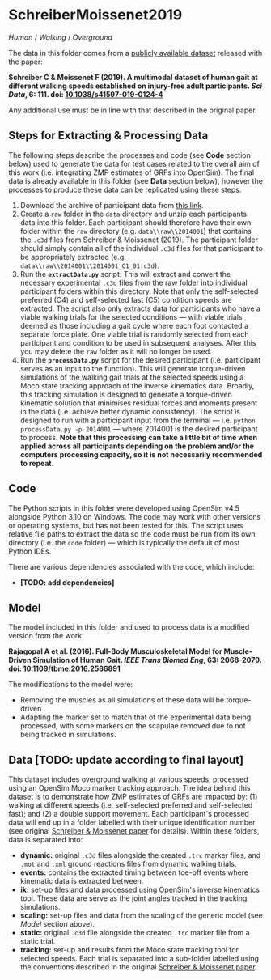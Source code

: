 # SchreiberMoissenet2019

*Human* / *Walking* / *Overground*

The data in this folder comes from a [publicly available dataset](https://doi.org/10.6084/m9.figshare.7734767) released with the paper:

**Schreiber C & Moissenet F (2019). A multimodal dataset of human gait at different walking speeds established on injury-free adult participants. *Sci Data*, 6: 111. doi: [10.1038/s41597-019-0124-4](https://doi.org/10.1038/s41597-019-0124-4)**

Any additional use must be in line with that described in the original paper.

## Steps for Extracting & Processing Data

The following steps describe the processes and code (see **Code** section below) used to generate the data for test cases related to the overall aim of this work (i.e. integrating ZMP estimates of GRFs into OpenSim). The final data is already available in this folder (see **Data** section below), however the processes to produce these data can be replicated using these steps.

1. Download the archive of participant data from [this link](https://doi.org/10.6084/m9.figshare.7734767). 
2. Create a `raw` folder in the `data` directory and unzip each participants data into this folder. Each participant should therefore have their own folder within the `raw` directory (e.g. `data\\raw\\2014001`) that contains the `.c3d` files from Schreiber & Moissenet (2019). The participant folder should simply contain all of the individual `.c3d` files for that participant to be appropriately extracted (e.g. `data\\raw\\2014001\\2014001_C1_01.c3d`).
3. Run the **`extractData.py`** script. This will extract and convert the necessary experimental `.c3d` files from the raw folder into individual participant folders within this directory. Note that only the self-selected preferred (C4) and self-selected fast (C5) condition speeds are extracted. The script also only extracts data for participants who have a viable walking trials for the selected conditions — with viable trials deemed as those including a gait cycle where each foot contacted a separate force plate. One viable trial is randomly selected from each participant and condition to be used in subsequent analyses. After this you may delete the `raw` folder as it will no longer be used.
4. Run the **`processData.py`** script for the desired participant (i.e. participant serves as an input to the function). This will generate torque-driven simulations of the walking gait trials at the selected speeds using a Moco state tracking approach of the inverse kinematics data. Broadly, this tracking simulation is designed to generate a torque-driven kinematic solution that minimises residual forces and moments present in the data (i.e. achieve better dynamic consistency). The script is designed to run with a participant input from the terminal — i.e. `python processData.py -p 2014001` — where 2014001 is the desired participant to process. **Note that this processing can take a little bit of time when applied across all participants depending on the problem and/or the computers processing capacity, so it is not necessarily recommended to repeat**. 

## Code

The Python scripts in this folder were developed using OpenSim v4.5 alongside Python 3.10 on Windows. The code may work with other versions or operating systems, but has not been tested for this. The script uses relative file paths to extract the data so the code must be run from its own directory (i.e. the `code` folder) — which is typically the default of most Python IDEs.

There are various dependencies associated with the code, which include:

- **[TODO: add dependencies]**

## Model

The model included in this folder and used to process data is a modified version from the work:

**Rajagopal A et al. (2016). Full-Body Musculoskeletal Model for Muscle-Driven Simulation of Human Gait. *IEEE Trans Biomed Eng*, 63: 2068-2079. doi: [10.1109/tbme.2016.2586891](https://doi.org/10.1109/tbme.2016.2586891)**

The modifications to the model were:

- Removing the muscles as all simulations of these data will be torque-driven
- Adapting the marker set to match that of the experimental data being processed, with some markers on the scapulae removed due to not being tracked in simulations.

## Data [TODO: update according to final layout]

This dataset includes overground walking at various speeds, processed using an OpenSim Moco marker tracking approach. The idea behind this dataset is to demonstrate how ZMP estimates of GRFs are impacted by: (1) walking at different speeds (i.e. self-selected preferred and self-selected fast); and (2) a double support movement. Each participant's processed data will end up in a folder labelled with their unique identification number (see original [Schreiber & Moissenet paper](https://doi.org/10.1038/s41597-019-0124-4) for details). Within these folders, data is separated into:

- **dynamic:** original `.c3d` files alongside the created `.trc` marker files, and `.mot` and `.xml` ground reactions files from dynamic walking trials.
- **events:** contains the extracted timing between toe-off events where kinematic data is extracted between.
- **ik:** set-up files and data processed using OpenSim's inverse kinematics tool. These data are serve as the joint angles tracked in the tracking simulations.
- **scaling:** set-up files and data from the scaling of the generic model (see *Model* section above).
- **static:** original `.c3d` file alongside the created `.trc` marker file from a static trial.
- **tracking:** set-up and results from the Moco state tracking tool for selected speeds. Each trial is separated into a sub-folder labelled using the conventions described in the original [Schreiber & Moissenet paper](https://doi.org/10.1038/s41597-019-0124-4).